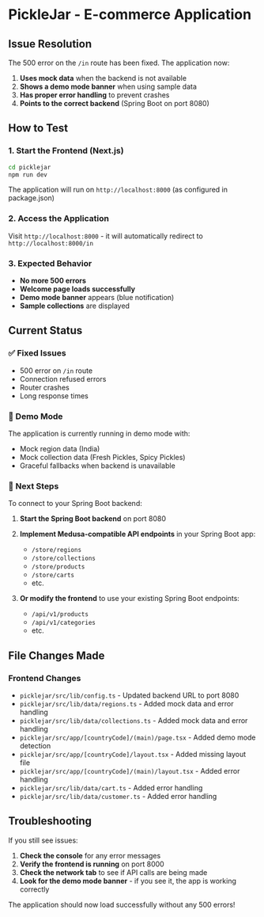 # PickleJar - E-commerce Application

## Issue Resolution

The 500 error on the `/in` route has been fixed. The application now:

1. **Uses mock data** when the backend is not available
2. **Shows a demo mode banner** when using sample data
3. **Has proper error handling** to prevent crashes
4. **Points to the correct backend** (Spring Boot on port 8080)

## How to Test

### 1. Start the Frontend (Next.js)

```bash
cd picklejar
npm run dev
```

The application will run on `http://localhost:8000` (as configured in package.json)

### 2. Access the Application

Visit `http://localhost:8000` - it will automatically redirect to `http://localhost:8000/in`

### 3. Expected Behavior

- **No more 500 errors**
- **Welcome page loads successfully**
- **Demo mode banner** appears (blue notification)
- **Sample collections** are displayed

## Current Status

### ✅ Fixed Issues

- 500 error on `/in` route
- Connection refused errors
- Router crashes
- Long response times

### 🔄 Demo Mode

The application is currently running in demo mode with:

- Mock region data (India)
- Mock collection data (Fresh Pickles, Spicy Pickles)
- Graceful fallbacks when backend is unavailable

### 🚀 Next Steps

To connect to your Spring Boot backend:

1. **Start the Spring Boot backend** on port 8080
2. **Implement Medusa-compatible API endpoints** in your Spring Boot app:

   - `/store/regions`
   - `/store/collections`
   - `/store/products`
   - `/store/carts`
   - etc.

3. **Or modify the frontend** to use your existing Spring Boot endpoints:
   - `/api/v1/products`
   - `/api/v1/categories`
   - etc.

## File Changes Made

### Frontend Changes

- `picklejar/src/lib/config.ts` - Updated backend URL to port 8080
- `picklejar/src/lib/data/regions.ts` - Added mock data and error handling
- `picklejar/src/lib/data/collections.ts` - Added mock data and error handling
- `picklejar/src/app/[countryCode]/(main)/page.tsx` - Added demo mode detection
- `picklejar/src/app/[countryCode]/layout.tsx` - Added missing layout file
- `picklejar/src/app/[countryCode]/(main)/layout.tsx` - Added error handling
- `picklejar/src/lib/data/cart.ts` - Added error handling
- `picklejar/src/lib/data/customer.ts` - Added error handling

## Troubleshooting

If you still see issues:

1. **Check the console** for any error messages
2. **Verify the frontend is running** on port 8000
3. **Check the network tab** to see if API calls are being made
4. **Look for the demo mode banner** - if you see it, the app is working correctly

The application should now load successfully without any 500 errors!

